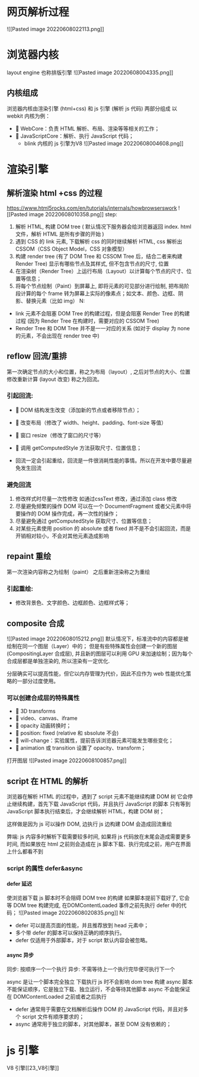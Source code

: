 # 网页解析过程
![[Pasted image 20220608022113.png]]
# 浏览器内核
layout engine 也称排版引擎
![[Pasted image 20220608004335.png]]

## 内核组成 
浏览器内核由渲染引擎 (html+css) 和 js 引擎 (解析 js 代码) 两部分组成
以 webkit 内核为例：
-  WebCore：负责 HTML 解析、布局、渲染等等相关的工作； 
-  JavaScriptCore：解析、执行 JavaScript 代码；
	- blink 内核的 js 引擎为V8
![[Pasted image 20220608004608.png]]

# 渲染引擎
## 解析渲染 html +css 的过程
https://www.html5rocks.com/en/tutorials/internals/howbrowserswork
![[Pasted image 20220608010358.png]]
step:
1. 解析 HTML, 构建 DOM tree ( 默认情况下服务器会给浏览器返回 index. html 文件，解析 HTML 是所有步骤的开始 )  
2. 遇到 CSS 的 link 元素, 下载解析 css 的同时继续解析 HTML, css 解析出 CSSOM（CSS Object Model，CSS 对象模型）
3. 构建 render tree (有了 DOM Tree 和 CSSOM Tree 后，结合二者来构建 Render Tree) 显示有哪些节点及其样式, 但不包含节点的尺寸, 位置
4. 在渲染树（Render Tree）上运行布局（Layout）以计算每个节点的尺寸、位置等信息；
5. 将每个节点绘制（Paint）到屏幕上, 即将元素的可见部分进行绘制, 把布局阶段计算的每个 frame 转为屏幕上实际的像素点；如文本、颜色、边框、阴影、替换元素（比如 img）
N: 
- link 元素不会阻塞 DOM Tree 的构建过程，但是会阻塞 Render Tree 的构建过程 (因为 Render Tree 在构建时，需要对应的 CSSOM Tree)
- Render Tree 和 DOM Tree 并不是一一对应的关系 (如对于 display 为 none 的元素，不会出现在 render tree 中)
##  reflow 回流/重排
第一次确定节点的大小和位置，称之为布局（layout）,
之后对节点的大小、位置修改重新计算 (layout 改变) 称之为回流。
### 引起回流:
-  DOM 结构发生改变（添加新的节点或者移除节点）； 
-  改变布局（修改了 width、height、padding、font-size 等值） 
-  窗口 resize（修改了窗口的尺寸等） 
-  调用 getComputedStyle 方法获取尺寸、位置信息； 

- 回流一定会引起重绘，回流是一件很消耗性能的事情。所以在开发中要尽量避免发生回流
### 避免回流
1. 修改样式时尽量一次性修改
	如通过cssText 修改，通过添加 class 修改
2.  尽量避免频繁的操作 DOM
	可以在一个 DocumentFragment 或者父元素中将要操作的 DOM 操作完成，再一次性的操作；
3. 尽量避免通过 getComputedStyle 获取尺寸、位置等信息；
4. 对某些元素使用 position 的 absolute 或者 fixed
	并不是不会引起回流，而是开销相对较小，不会对其他元素造成影响
## repaint 重绘
第一次渲染内容称之为绘制（paint）
之后重新渲染称之为重绘
### 引起重绘:
- 修改背景色、文字颜色、边框颜色、边框样式等；

## composite 合成
![[Pasted image 20220608015212.png]]
默认情况下，标准流中的内容都是被绘制在同一个图层（Layer）中的；
但是有些特殊属性会创建一个新的图层 (CompositingLayer 合成层), 并且新的图层可以利用 GPU 来加速绘制；因为每个合成层都是单独渲染的, 所以渲染有一定优化.

分层确实可以提高性能，但它以内存管理为代价，因此不应作为 web 性能优化策略的一部分过度使用。

### 可以创建合成层的特殊属性
-  3D transforms 
-  video、canvas、iframe 
-  opacity 动画转换时； 
-  position: fixed (relative 和 sbsolute 不会)
-  will-change：实验属性，提前告诉浏览器元素可能发生哪些变化； 
-  animation 或 transition 设置了 opacity、transform；

打开图层
![[Pasted image 20220608100857.png]]
## script 在 HTML 的解析
浏览器在解析 HTML 的过程中，遇到了 script 元素不能继续构建 DOM 树
它会停止继续构建，首先下载 JavaScript 代码，并且执行 JavaScript 的脚本
只有等到 JavaScript 脚本执行结束后，才会继续解析 HTML，构建 DOM 树；

这样做是因为 js 可以操作 DOM, 边执行 js 边构建 DOM 会造成回流重绘

弊端:
js 内容多时解析下载需要较多时间, 如果将 js 代码放在末尾会造成需要更多时间, 而如果放在 html 之前则会造成在 js 脚本下载、执行完成之前，用户在界面上什么都看不到

### script 的属性 defer&async
#### defer 延迟
使浏览器下载 js 脚本时不会阻碍 DOM tree 的构建
如果脚本提前下载好了, 它会等 DOM tree 构建完成, 在DOMContentLoaded 事件之前先执行 defer 中的代码；
![[Pasted image 20220608020835.png]]
N:
- defer 可以提高页面的性能，并且推荐放到 head 元素中；
- 多个带 defer 的脚本可以保持正确的顺序执行。
- defer 仅适用于外部脚本，对于 script 默认内容会被忽略。
#### async 异步
同步: 按顺序一个一个执行
异步: 不需等待上一个执行完毕便可执行下一个

async 是让一个脚本完全独立
下载执行 js 时不会影响 dom tree 构建
async 脚本不能保证顺序，它是独立下载、独立运行，不会等待其他脚本
async 不会能保证在 DOMContentLoaded 之前或者之后执行

- defer 通常用于需要在文档解析后操作 DOM 的 JavaScript 代码，并且对多个 script 文件有顺序要求的；
- async 通常用于独立的脚本，对其他脚本，甚至 DOM 没有依赖的；

# js 引擎
V8 引擎[[23_V8引擎]]